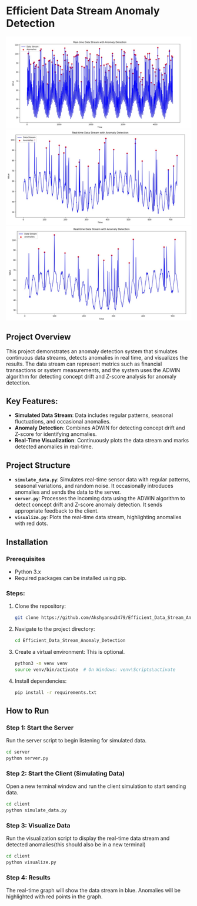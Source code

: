 # Efficient Data Stream Anomaly Detection
![alt text](Result1.jpg)
![alt text](Result2.jpg)
![alt text](Result3.jpg)


## Project Overview
This project demonstrates an anomaly detection system that simulates continuous data streams, detects anomalies in real time, and visualizes the results. The data stream can represent metrics such as financial transactions or system measurements, and the system uses the ADWIN algorithm for detecting concept drift and Z-score analysis for anomaly detection.

## Key Features:
- **Simulated Data Stream**: Data includes regular patterns, seasonal fluctuations, and occasional anomalies.
- **Anomaly Detection**: Combines ADWIN for detecting concept drift and Z-score for identifying anomalies.
- **Real-Time Visualization**: Continuously plots the data stream and marks detected anomalies in real-time.

## Project Structure
- **`simulate_data.py`**: Simulates real-time sensor data with regular patterns, seasonal variations, and random noise. It occasionally introduces anomalies and sends the data to the server.
- **`server.py`**: Processes the incoming data using the ADWIN algorithm to detect concept drift and Z-score anomaly detection. It sends appropriate feedback to the client.
- **`visualize.py`**: Plots the real-time data stream, highlighting anomalies with red dots.

## Installation

### Prerequisites
- Python 3.x
- Required packages can be installed using pip.

### Steps:

1. Clone the repository:

    ```bash
    git clone https://github.com/Akshyansu3479/Efficient_Data_Stream_Anomaly_Detection.git
    ```

2. Navigate to the project directory:

    ```bash
    cd Efficient_Data_Stream_Anomaly_Detection
    ```

3. Create a virtual environment:
   This is optional.
    ```bash
    python3 -m venv venv
    source venv/bin/activate  # On Windows: venv\Scripts\activate
    ```

4. Install dependencies:

    ```bash
    pip install -r requirements.txt
    ```

## How to Run

### Step 1: Start the Server
Run the server script to begin listening for simulated data.

```bash
cd server
python server.py
```

### Step 2: Start the Client (Simulating Data)
Open a new terminal window and run the client simulation to start sending data.

```bash
cd client
python simulate_data.py
```

### Step 3: Visualize Data
Run the visualization script to display the real-time data stream and detected anomalies(this should also be in a new terminal)

```bash
cd client
python visualize.py
```
### Step 4: Results
The real-time graph will show the data stream in blue.
Anomalies will be highlighted with red points in the graph.

